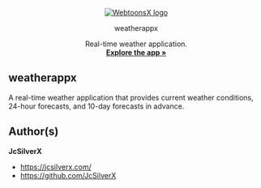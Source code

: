 
<p align="center">
	<a href="https://weatherappx.com/">
		<picture>
			<source media="(prefers-color-scheme: dark)" srcset="https://raw.githubusercontent.com/JcSilverX/webtoonsx/main/webtoonsx/static/assets/images/logo/wx-logo-light.png">
			<source media="(prefers-color-scheme: light)" srcset="https://raw.githubusercontent.com/JcSilverX/webtoonsx/main/webtoonsx/static/assets/images/logo/wx-logo-dark.png">
			<img alt="WebtoonsX logo" src="https://user-images.githubusercontent.com/25423296/163456779-a8556205-d0a5-45e2-ac17-42d089e3c3f8.png">
		</picture>
	</a>
</p>

<p align="center">
  weatherappx
</p>

<p align="center">
	Real-time weather application.
	<br />
	<a href="https://www.weatherappx.com/"><strong>Explore the app »</strong></a>
</p>

## weatherappx
<p>A real-time weather application that provides current weather conditions, 24-hour forecasts, and 10-day forecasts in advance.</p>

## Author(s)
**JcSilverX**
- <https://jcsilverx.com/>
- <https://github.com/JcSilverX>
